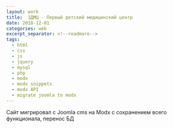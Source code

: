 ```yaml
---
layout: work
title:  1ДМЦ - Первый детский медицинский центр
date: 2018-12-01
categories: web
excerpt_separator: <!--readmore-->
tags:
  - html
  - css
  - js
  - jquery
  - mysql
  - php
  - modx
  - modx snippets
  - modx API
  - migrate joomla to modx
---
```

Сайт мигрировал с Joomla cms на Modx с сохранением всего функционала, перенос БД
